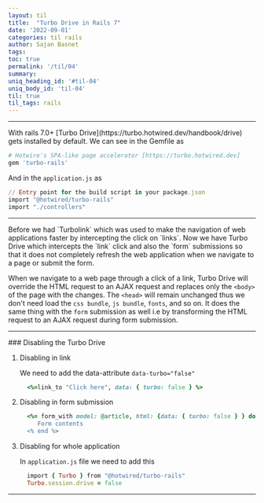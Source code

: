 ```yaml
---
layout: til
title:  "Turbo Drive in Rails 7"
date: '2022-09-01'
categories: til rails
author: Sajan Basnet
tags:
toc: true
permalink: '/til/04'
summary: 
uniq_heading_id: '#til-04'
uniq_body_id: 'til-04'
til: true
til_tags: rails
---
```


<div class="">
<hr>
With rails 7.0+ [Turbo Drive](https://turbo.hotwired.dev/handbook/drive) gets installed by default. We can see in the Gemfile as

```ruby
# Hotwire's SPA-like page accelerator [https://turbo.hotwired.dev]
gem 'turbo-rails'
```

And in the `application.js` as
```ruby
// Entry point for the build script in your package.json
import "@hotwired/turbo-rails"
import "./controllers"
```
</div>

<div class="">
<hr>
  Before we had `Turbolink` which was used to make the navigation of web applications faster by intercepting the click on `links`. Now we have Turbo Drive which intercepts the `link` click and also the `form` submissions so that it does not completely refresh the web application when we navigate to a page or submit the form.

  When we navigate to a web page through a click of a link, Turbo Drive will override the HTML request to an AJAX request and replaces only the `<body>` of the page with the changes. The `<head>` will remain unchanged thus we don't need load the `css bundle`, `js bundle`, `fonts`, and so on. It does the same thing with the `form` submission as well i.e by transforming the HTML request to an AJAX request during form submission.
</div>

<div class="">
<hr>
### Disabling the Turbo Drive

1. Disabling in link

   We need to add the data-attribute `data-turbo="false"`
   ```ruby
     <%=link_to "Click here", data: { turbo: false } %>
   ```
2. Disabling in form submission

   ```ruby
     <%= form_with model: @article, html: {data: { turbo: false } } do |form| %>
        Form contents
     <% end %>
   ```

3. Disabling for whole application

    In ```application.js``` file we need to add this
    ```ruby
      import { Turbo } from "@hotwired/turbo-rails"
      Turbo.session.drive = false
    ```
<hr>
</div>